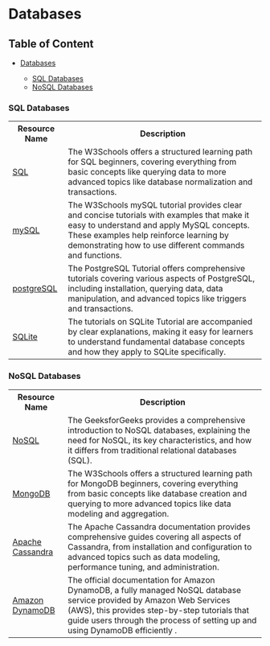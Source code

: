 # Databases

## Table of Content

- [Databases](#Databases)

  - [SQL Databases](#SQL-Databases)
  - [NoSQL Databases](#NoSQL-Databases)


### SQL Databases

<table width="100%">
    <tr>
    <th>Resource Name</th>
    <th>Description</th>
  </tr>
  <tr>
   <td><a href="https://www.w3schools.com/sql/">SQL</a></td>
   <td>The W3Schools offers a structured learning path for SQL beginners, covering everything from basic concepts like querying data to more advanced topics like database normalization and transactions.</td>
</tr>
<tr>
   <td><a href="https://www.w3schools.com/mysql/">mySQL</a></td>
   <td>The W3Schools mySQL tutorial provides clear and concise tutorials with examples that make it easy to understand and apply MySQL concepts. These examples help reinforce learning by demonstrating how to use different commands and functions.</td>
</tr>
<tr>
   <td><a href="https://www.postgresqltutorial.com/">postgreSQL</a></td>
   <td>The PostgreSQL Tutorial offers comprehensive tutorials covering various aspects of PostgreSQL, including installation, querying data, data manipulation, and advanced topics like triggers and transactions.</td>
</tr>
<tr>
   <td><a href="https://www.sqlitetutorial.net/">SQLite</a></td>
   <td>The tutorials on SQLite Tutorial are accompanied by clear explanations, making it easy for learners to understand fundamental database concepts and how they apply to SQLite specifically.</td>
</tr>
</table>

### NoSQL Databases

<table width="100%">
    <tr>
    <th>Resource Name</th>
    <th>Description</th>
  </tr>
  <tr>
   <td><a href="https://www.geeksforgeeks.org/introduction-to-nosql/">NoSQL</a></td>
   <td>The GeeksforGeeks provides a comprehensive introduction to NoSQL databases, explaining the need for NoSQL, its key characteristics, and how it differs from traditional relational databases (SQL).</td>
</tr>
<tr>
   <td><a href="https://www.w3schools.com/mongodb/">MongoDB</a></td>
   <td>The W3Schools offers a structured learning path for MongoDB beginners, covering everything from basic concepts like database creation and querying to more advanced topics like data modeling and aggregation.</td>
</tr>
<tr>
   <td><a href="https://cassandra.apache.org/doc/latest/">Apache Cassandra</a></td>
   <td>The Apache Cassandra documentation provides comprehensive guides covering all aspects of Cassandra, from installation and configuration to advanced topics such as data modeling, performance tuning, and administration.</td>
</tr>
<tr>
   <td><a href="https://docs.aws.amazon.com/amazondynamodb/latest/developerguide/GettingStartedDynamoDB.html">Amazon DynamoDB</a></td>
   <td>The official documentation for Amazon DynamoDB, a fully managed NoSQL database service provided by Amazon Web Services (AWS), this provides step-by-step tutorials that guide users through the process of setting up and using DynamoDB efficiently .</td>
</tr>
</table>

